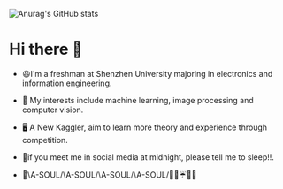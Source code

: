 
![Anurag's GitHub stats](https://github-readme-stats.vercel.app/api?username=CNShawn&theme=nightowl&include_all_commits=true)  
# Hi there :beers:

- 😃I'm a freshman at Shenzhen University majoring in electronics and information engineering.

- 📝 My interests include machine learning, image processing and computer vision.

- 🖥️ A New Kaggler, aim to learn more theory and experience through competition.

- 🌃if you meet me in social media at midnight, please tell me to sleep!!.

- 💐\A-SOUL/\A-SOUL/\A-SOUL/\A-SOUL/🍬🍦☔🌟🤡 

  <!--

  *😅 I’m looking to collaborate on ...

  *😅 I’m looking for help with ...

  *😅Ask me about ...

  *😅 How to reach me: ...

  *😅 Pronouns: ...

  *😅 Fun fact: ...

  -->



